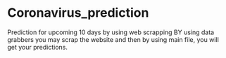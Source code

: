 # Coronavirus_prediction
Prediction for upcoming 10 days by using web scrapping
BY using data grabbers you may scrap the website and then by using main file, you will get your predictions.

